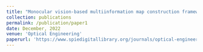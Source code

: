 ```yaml
---
title: "Monocular vision-based multiinformation map construction framework for field terrain"
collection: publications
permalink: /publication/paper1
date: December, 2022
venue: 'Optical Engineering'
paperurl: 'https://www.spiedigitallibrary.org/journals/optical-engineering/volume-61/issue-12/128102/Monocular-vision-based-multiinformation-map-construction-framework-for-field-terrain/10.1117/1.OE.61.12.128102.short'
---
```

